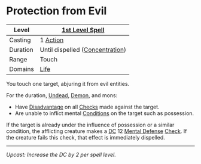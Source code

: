 # Protection from Evil

| Level    | [1st Level Spell](1st%20Level%20Spells.md)                            |
| -------- | --------------------------------------------------------------------- |
| Casting  | 1 [Action](../../../../Game%20Procedures/Core%20Procedures/Action.md) |
| Duration | Until dispelled ([Concentration](../../Concentration.md))             |
| Range    | Touch                                                                 |
| Domains  | [Life](../../Spell%20Domains/Life.md)                                 |

You touch one target, abjuring it from evil entities.

For the duration, [Undead](../../../../Resources%20for%20GMs/Creatures/Creature%20Types/Undead.md), [Demon](../../../../Resources%20for%20GMs/Creatures/Creature%20Types/Demon.md), and mons:

- Have [Disadvantage](../../../../Game%20Procedures/Die%20Rolling%20Mechanics/Disadvantage.md) on all [Checks](../../../../Game%20Procedures/Core%20Procedures/Check.md) made against the target.
- Are unable to inflict mental [Conditions](../../../../Game%20Procedures/Conditions/{Conditions}.md) on the target such as possession.

If the target is already under the influence of possession or a similar condition, the afflicting creature makes a [DC](../../../../Game%20Procedures/Core%20Procedures/DC.md) 12 [Mental Defense](../../../../Player%20Characters/Derived%20Statistics/Mental%20Defense.md) [Check](../../../../Game%20Procedures/Core%20Procedures/Check.md). If the creature fails this check, that effect is immediately dispelled.

---
*Upcast: Increase the DC by 2 per spell level.*
